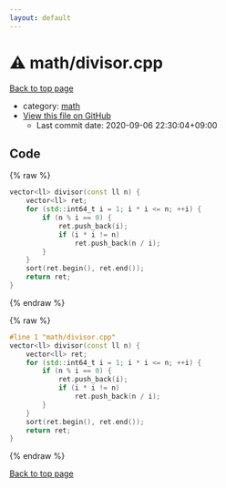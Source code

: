 ```yaml
---
layout: default
---
```


<!-- mathjax config similar to math.stackexchange -->
<script type="text/javascript" async
  src="https://cdnjs.cloudflare.com/ajax/libs/mathjax/2.7.5/MathJax.js?config=TeX-MML-AM_CHTML">
</script>
<script type="text/x-mathjax-config">
  MathJax.Hub.Config({
    TeX: { equationNumbers: { autoNumber: "AMS" }},
    tex2jax: {
      inlineMath: [ ['$','$'] ],
      processEscapes: true
    },
    "HTML-CSS": { matchFontHeight: false },
    displayAlign: "left",
    displayIndent: "2em"
  });
</script>

<script type="text/javascript" src="https://cdnjs.cloudflare.com/ajax/libs/jquery/3.4.1/jquery.min.js"></script>
<script src="https://cdn.jsdelivr.net/npm/jquery-balloon-js@1.1.2/jquery.balloon.min.js" integrity="sha256-ZEYs9VrgAeNuPvs15E39OsyOJaIkXEEt10fzxJ20+2I=" crossorigin="anonymous"></script>
<script type="text/javascript" src="../../assets/js/copy-button.js"></script>
<link rel="stylesheet" href="../../assets/css/copy-button.css" />


# :warning: math/divisor.cpp

<a href="../../index.html">Back to top page</a>

* category: <a href="../../index.html#7e676e9e663beb40fd133f5ee24487c2">math</a>
* <a href="{{ site.github.repository_url }}/blob/master/math/divisor.cpp">View this file on GitHub</a>
    - Last commit date: 2020-09-06 22:30:04+09:00




## Code

<a id="unbundled"></a>
{% raw %}
```cpp
vector<ll> divisor(const ll n) {
    vector<ll> ret;
    for (std::int64_t i = 1; i * i <= n; ++i) {
        if (n % i == 0) {
            ret.push_back(i);
            if (i * i != n)
                ret.push_back(n / i);
        }
    }
    sort(ret.begin(), ret.end());
    return ret;
}
```
{% endraw %}

<a id="bundled"></a>
{% raw %}
```cpp
#line 1 "math/divisor.cpp"
vector<ll> divisor(const ll n) {
    vector<ll> ret;
    for (std::int64_t i = 1; i * i <= n; ++i) {
        if (n % i == 0) {
            ret.push_back(i);
            if (i * i != n)
                ret.push_back(n / i);
        }
    }
    sort(ret.begin(), ret.end());
    return ret;
}

```
{% endraw %}

<a href="../../index.html">Back to top page</a>

